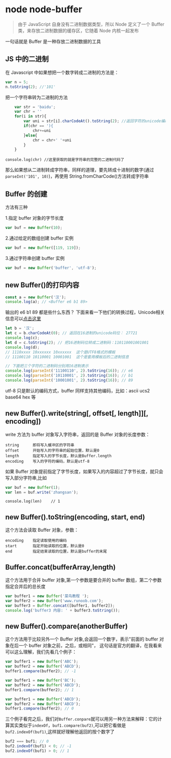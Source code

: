 # node node-buffer

> 由于 JavaScript 自身没有二进制数据类型，所以 Node 定义了一个 Buffer 类，来存放二进制数据的缓存区，它随着 Node 内核一起发布

一句话就是 Buffer 是一种存放二进制数据的工具

## JS 中的二进制

在 Javascript 中如果想把一个数字转成二进制的方法是：

```js
var n = 5;
n.toString(2); //'101'
```

把一个字符串转为二进制的方法

```js
    var str = 'baidu';
    var chr = ''
    for(i in str){
        var uni = str[i].charCodeAt().toString(2); //返回字符的unicode编码，类型是十进制的数字。后面的toString(2)目的是把unicode编码转为二进制
        if(chr == '){
            chr+=uni
        }else{
            chr = chr+' '+uni
        }
    }
```

    console.log(chr) //这里获取的就是字符串的完整的二进制代码了

那么如果想从二进制转成字符串，同样的道理，要先转成十进制的数字(通过 `parseInt('101', 10)`)，再使用 String.fromCharCode()方法转成字符串

## Buffer 的创建

方法有三种

1.指定 buffer 对象的字节长度

```js
var buf = new Buffer(10);
```

2.通过给定的数组创建 buffer 实例

```js
var buf = new Buffer([119, 119]);
```

3.通过字符串创建 buffer 实例

```js
var buf = new Buffer('buffer', 'utf-8');
```

## new Buffer()的打印内容

```js
const a = new Buffer('汉');
console.log(a); // <Buffer e6 b1 89>
```

输出的 e6 b1 89 都是些什么东西？ 下面来看一下他们的转换过程，Unicode相关信息可以[点击这里](../unicode-ascii/index.md)

```js
let b = '汉';
let c = b.charCodeAt(0); // 返回在16进制的unicode码位： 27721
console.log(c);
let d = c.toString(2); // 把16进制码位转成二进制码：110110001001001
console.log(d);
// 1110xxxx 10xxxxxx 10xxxxxx  这个是UTF8格式的模板
// 11100110 10110001 10001001  这个是套用模板后的二进制信息

// 下面把三个字符的二进制码分别用16进制表示
console.log(parseInt('11100110', 2).toString(16)); // e6
console.log(parseInt('10110001', 2).toString(16)); // b1
console.log(parseInt('10001001', 2).toString(16)); // 89
```

utf-8 只是默认的编码方式，buffer 同样支持其他编码，比如：ascii ucs2 base64 hex 等

## new Buffer().write(string[, offset[, length]][, encoding])

write 方法为 buffer 对象写入字符串，返回的是 Buffer 对象的长度参数：

    string      即将写入缓冲区的字符串
    offset      开始写入的字符串的起始位置，默认是0
    length      指定写入的字节长度，默认是Buffer.length
    encoding    写入的字符的编码，默认是utf-8

如果 Buffer 对象提前指定了字节长度，如果写入的内容超过了字节长度，就只会写入部分字符串,比如

```js
var buf = new Buffer(1);
var len = buf.write('zhangsan');
```

    console.log(len)    // 1

## new Buffer().toString(encoding, start, end)

这个方法会读取 Buffer 对象，参数：

    encoding    指定读取使用的编码
    start       指定开始读取的位置，默认是0
    end         指定结束读取的位置，默认是buffer的末尾

## Buffer.concat(bufferArray,length)

这个方法用于合并 buffer 对象,第一个参数是要合并的 buffer 数组，第二个参数指定合并后的总长度

```js
var buffer1 = new Buffer('菜鸟教程 ');
var buffer2 = new Buffer('www.runoob.com');
var buffer3 = Buffer.concat([buffer1, buffer2]);
console.log('buffer3 内容: ' + buffer3.toString());
```

## new Buffer().compare(anotherBuffer)

这个方法用于比较另外一个 Buffer 对象,会返回一个数字，表示"前面的 buffer 对象在后一个 buffer 对象之前，之后，或相同"， 这句话是官方的翻译，在我看来可以这么理解，我们先看几个例子：

```js
var buffer1 = new Buffer('ABC');
var buffer2 = new Buffer('ABCD');
buffer1.compare(buffer2); // -1

var buffer1 = new Buffer('BC');
var buffer2 = new Buffer('ABCD');
buffer1.compare(buffer2); // 1

var buffer1 = new Buffer('ABCD');
var buffer2 = new Buffer('ABCD');
buffer1.compare(buffer2); // 0
```

三个例子看完之后，我们对`Buffer.conpare`就可以用另一种方法来解释：它的计算其实类似于`indexOf`，`buf1.compare(buf2)`,可以把它看做是`buf2.indexOf(buf1)`,这样就好理解他返回的按个数字了

```js
buf2 === buf1; // 0
buf2.indexOf(buf1) < 0; // -1
buf2.indexOf(buf1) > 0; // 1
```
